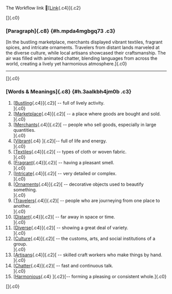 The Workflow link
👏[[Link](https://www.google.com/url?q=http://www.google.com&sa=D&source=editors&ust=1760602887979588&usg=AOvVaw1Vq7wK_K1bAJbcpNR9_hNa){.c4}]{.c2}

[]{.c0}

### [Paragraph]{.c8} {#h.mpda4mgbgq73 .c3}

[In the bustling marketplace, merchants displayed vibrant textiles,
fragrant spices, and intricate ornaments. Travelers from distant lands
marveled at the diverse culture, while local artisans showcased their
craftsmanship. The air was filled with animated chatter, blending
languages from across the world, creating a lively yet harmonious
atmosphere.]{.c0}

------------------------------------------------------------------------

[]{.c0}

### [Words & Meanings]{.c8} {#h.3aalkbh4jm0b .c3}

1.  [[Bustling](https://www.google.com/url?q=http://www.google.com&sa=D&source=editors&ust=1760602887983051&usg=AOvVaw2F6Gjf5B2KEj4VP8A5xY4i){.c4}]{.c2}[ --
    full of lively activity.\
    ]{.c0}
2.  [[Marketplace](https://www.google.com/url?q=http://www.google.com&sa=D&source=editors&ust=1760602887984404&usg=AOvVaw3Cia5b9LpW1E_QygK2uYPy){.c4}]{.c2}[ --
    a place where goods are bought and sold.\
    ]{.c0}
3.  [[Merchants](https://www.google.com/url?q=http://www.google.com&sa=D&source=editors&ust=1760602887985550&usg=AOvVaw2vcOdmvOS-tnzrYqkmfqrQ){.c4}]{.c2}[ --
    people who sell goods, especially in large quantities.\
    ]{.c0}
4.  [[Vibrant](https://www.google.com/url?q=http://www.google.com&sa=D&source=editors&ust=1760602887986657&usg=AOvVaw0Kb0YYwLkSLcqpG5ajh1fT){.c4}
    ]{.c2}[-- full of life and energy.\
    ]{.c0}
5.  [[Textiles](https://www.google.com/url?q=http://www.google.com&sa=D&source=editors&ust=1760602887987594&usg=AOvVaw3RLDJWPVH4-GAGzyx9uEPd){.c4}]{.c2}[ --
    types of cloth or woven fabric.\
    ]{.c0}
6.  [[Fragrant](https://www.google.com/url?q=http://www.google.com&sa=D&source=editors&ust=1760602887988531&usg=AOvVaw14AIwuXq5xAGKs-nlTuwG2){.c4}]{.c2}[ --
    having a pleasant smell.\
    ]{.c0}
7.  [[Intricate](https://www.google.com/url?q=http://www.google.com&sa=D&source=editors&ust=1760602887989334&usg=AOvVaw22CsVirNVItYj5c96yp-hV){.c4}]{.c2}[ --
    very detailed or complex.\
    ]{.c0}
8.  [[Ornaments](https://www.google.com/url?q=http://www.google.com&sa=D&source=editors&ust=1760602887990185&usg=AOvVaw2_B8A7Isodn_mTE1j1v9S-){.c4}]{.c2}[ --
    decorative objects used to beautify something.\
    ]{.c0}
9.  [[Travelers](https://www.google.com/url?q=http://www.google.com&sa=D&source=editors&ust=1760602887991067&usg=AOvVaw2oYVmtpWeaB0dkPx4-YAWi){.c4}]{.c2}[ --
    people who are journeying from one place to another.\
    ]{.c0}
10. [[Distant](https://www.google.com/url?q=http://www.google.com&sa=D&source=editors&ust=1760602887991915&usg=AOvVaw0_PIr5rWU_iUCJ0-mVXNcH){.c4}]{.c2}[ --
    far away in space or time.\
    ]{.c0}
11. [[Diverse](https://www.google.com/url?q=http://www.google.com&sa=D&source=editors&ust=1760602887992767&usg=AOvVaw0y4mD3MKto3gcEJbEWwrvT){.c4}]{.c2}[ --
    showing a great deal of variety.\
    ]{.c0}
12. [[Culture](https://www.google.com/url?q=http://www.google.com&sa=D&source=editors&ust=1760602887993575&usg=AOvVaw3nigvfuIwfP_gRX0fbnyz4){.c4}]{.c2}[ --
    the customs, arts, and social institutions of a group.\
    ]{.c0}
13. [[Artisans](https://www.google.com/url?q=http://www.google.com&sa=D&source=editors&ust=1760602887994408&usg=AOvVaw2jUStPURChyhnZKCwiVH3R){.c4}]{.c2}[ --
    skilled craft workers who make things by hand.\
    ]{.c0}
14. [[Chatter](https://www.google.com/url?q=http://www.google.com&sa=D&source=editors&ust=1760602887995290&usg=AOvVaw0rqlxIVp_tmTybl6Qg8VZg){.c4}]{.c2}[ --
    fast and continuous talk.\
    ]{.c0}
15. [[Harmonious](https://www.google.com/url?q=http://www.google.com&sa=D&source=editors&ust=1760602887996126&usg=AOvVaw2bvOVcd1sguuDiiU9jNg66){.c4}
    ]{.c2}[-- forming a pleasing or consistent whole.]{.c0}

[]{.c0}

